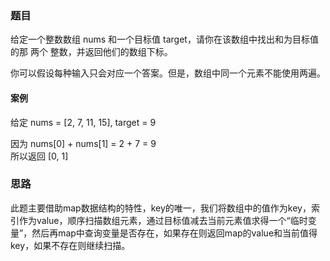 ### 题目
给定一个整数数组 nums 和一个目标值 target，请你在该数组中找出和为目标值的那 两个 整数，并返回他们的数组下标。

你可以假设每种输入只会对应一个答案。但是，数组中同一个元素不能使用两遍。

#### 案例
给定 nums = [2, 7, 11, 15], target = 9

因为 nums[0] + nums[1] = 2 + 7 = 9  
所以返回 [0, 1]

### 思路
此题主要借助map数据结构的特性，key的唯一，我们将数组中的值作为key，索引作为value，顺序扫描数组元素，通过目标值减去当前元素值求得一个“临时变量”，然后再map中查询变量是否存在，如果存在则返回map的value和当前值得key，如果不存在则继续扫描。

